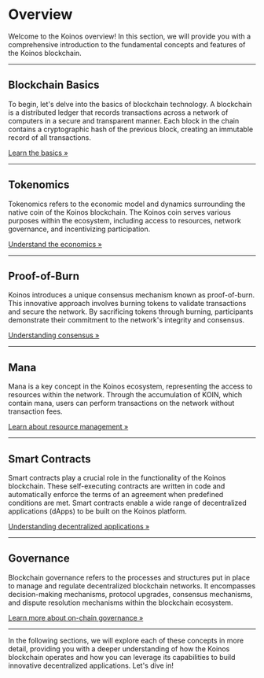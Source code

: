 # Overview
Welcome to the Koinos overview! In this section, we will provide you with a comprehensive introduction to the fundamental concepts and features of the Koinos blockchain.

---
## Blockchain Basics
To begin, let's delve into the basics of blockchain technology. A blockchain is a distributed ledger that records transactions across a network of computers in a secure and transparent manner. Each block in the chain contains a cryptographic hash of the previous block, creating an immutable record of all transactions.

[Learn the basics »](blockchain-basics.md)

---
## Tokenomics
Tokenomics refers to the economic model and dynamics surrounding the native coin of the Koinos blockchain. The Koinos coin serves various purposes within the ecosystem, including access to resources, network governance, and incentivizing participation.

[Understand the economics »](tokenomics.md)

---
## Proof-of-Burn
Koinos introduces a unique consensus mechanism known as proof-of-burn. This innovative approach involves burning tokens to validate transactions and secure the network. By sacrificing tokens through burning, participants demonstrate their commitment to the network's integrity and consensus.

[Understanding consensus »](proof-of-burn.md)

---
## Mana
Mana is a key concept in the Koinos ecosystem, representing the access to resources within the network. Through the accumulation of KOIN, which contain mana, users can perform transactions on the network without transaction fees.

[Learn about resource management »](mana.md)

---
## Smart Contracts
Smart contracts play a crucial role in the functionality of the Koinos blockchain. These self-executing contracts are written in code and automatically enforce the terms of an agreement when predefined conditions are met. Smart contracts enable a wide range of decentralized applications (dApps) to be built on the Koinos platform.

[Understanding decentralized applications »](smart-contracts.md)

---
## Governance
Blockchain governance refers to the processes and structures put in place to manage and regulate decentralized blockchain networks. It encompasses decision-making mechanisms, protocol upgrades, consensus mechanisms, and dispute resolution mechanisms within the blockchain ecosystem.

[Learn more about on-chain governance »](governance.md)

---
In the following sections, we will explore each of these concepts in more detail, providing you with a deeper understanding of how the Koinos blockchain operates and how you can leverage its capabilities to build innovative decentralized applications. Let's dive in!